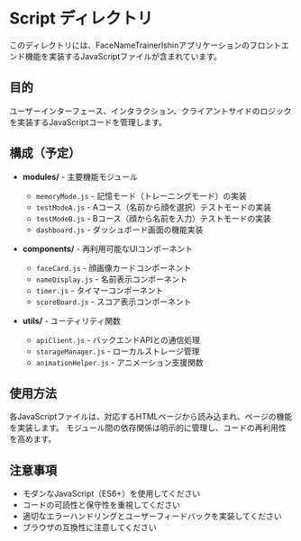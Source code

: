 # Script ディレクトリ

このディレクトリには、FaceNameTrainerIshinアプリケーションのフロントエンド機能を実装するJavaScriptファイルが含まれています。

## 目的

ユーザーインターフェース、インタラクション、クライアントサイドのロジックを実装するJavaScriptコードを管理します。

## 構成（予定）

- **modules/** - 主要機能モジュール
  - `memoryMode.js` - 記憶モード（トレーニングモード）の実装
  - `testModeA.js` - Aコース（名前から顔を選択）テストモードの実装
  - `testModeB.js` - Bコース（顔から名前を入力）テストモードの実装
  - `dashboard.js` - ダッシュボード画面の機能実装

- **components/** - 再利用可能なUIコンポーネント
  - `faceCard.js` - 顔画像カードコンポーネント
  - `nameDisplay.js` - 名前表示コンポーネント
  - `timer.js` - タイマーコンポーネント
  - `scoreBoard.js` - スコア表示コンポーネント

- **utils/** - ユーティリティ関数
  - `apiClient.js` - バックエンドAPIとの通信処理
  - `storageManager.js` - ローカルストレージ管理
  - `animationHelper.js` - アニメーション支援関数

## 使用方法

各JavaScriptファイルは、対応するHTMLページから読み込まれ、ページの機能を実装します。
モジュール間の依存関係は明示的に管理し、コードの再利用性を高めます。

## 注意事項

- モダンなJavaScript（ES6+）を使用してください
- コードの可読性と保守性を重視してください
- 適切なエラーハンドリングとユーザーフィードバックを実装してください
- ブラウザの互換性に注意してください
